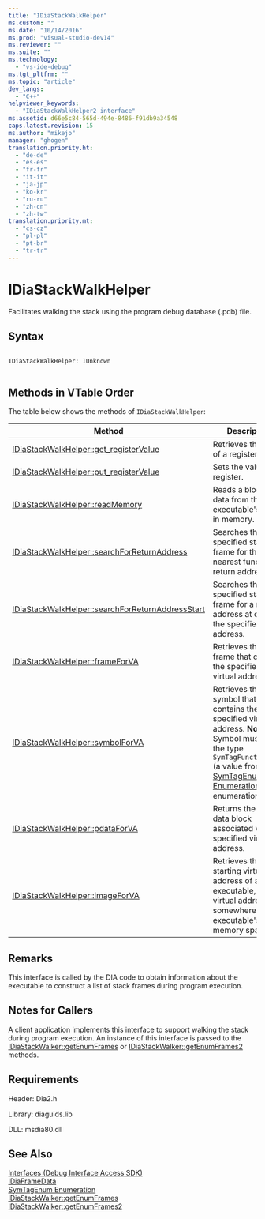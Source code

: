 ```yaml
---
title: "IDiaStackWalkHelper"
ms.custom: ""
ms.date: "10/14/2016"
ms.prod: "visual-studio-dev14"
ms.reviewer: ""
ms.suite: ""
ms.technology: 
  - "vs-ide-debug"
ms.tgt_pltfrm: ""
ms.topic: "article"
dev_langs: 
  - "C++"
helpviewer_keywords: 
  - "IDiaStackWalkHelper2 interface"
ms.assetid: d66e5c84-565d-494e-8486-f91db9a34548
caps.latest.revision: 15
ms.author: "mikejo"
manager: "ghogen"
translation.priority.ht: 
  - "de-de"
  - "es-es"
  - "fr-fr"
  - "it-it"
  - "ja-jp"
  - "ko-kr"
  - "ru-ru"
  - "zh-cn"
  - "zh-tw"
translation.priority.mt: 
  - "cs-cz"
  - "pl-pl"
  - "pt-br"
  - "tr-tr"
---
```

# IDiaStackWalkHelper
Facilitates walking the stack using the program debug database (.pdb) file.  
  
## Syntax  
  
```  
  
IDiaStackWalkHelper: IUnknown  
  
```  
  
## Methods in VTable Order  
 The table below shows the methods of `IDiaStackWalkHelper`:  
  
|Method|Description|  
|------------|-----------------|  
|[IDiaStackWalkHelper::get_registerValue](../debugger/idiastackwalkhelper--get_registervalue.md)|Retrieves the value of a register.|  
|[IDiaStackWalkHelper::put_registerValue](../debugger/idiastackwalkhelper--put_registervalue.md)|Sets the value of a register.|  
|[IDiaStackWalkHelper::readMemory](../debugger/idiastackwalkhelper--readmemory.md)|Reads a block of data from the executable's image in memory.|  
|[IDiaStackWalkHelper::searchForReturnAddress](../debugger/idiastackwalkhelper--searchforreturnaddress.md)|Searches the specified stack frame for the nearest function return address.|  
|[IDiaStackWalkHelper::searchForReturnAddressStart](../debugger/idiastackwalkhelper--searchforreturnaddressstart.md)|Searches the specified stack frame for a return address at or near the specified stack address.|  
|[IDiaStackWalkHelper::frameForVA](../debugger/idiastackwalkhelper--frameforva.md)|Retrieves the stack frame that contains the specified virtual address.|  
|[IDiaStackWalkHelper::symbolForVA](../debugger/idiastackwalkhelper--symbolforva.md)|Retrieves the symbol that contains the specified virtual address. **Note:**  Symbol must have the type `SymTagFunctionType` (a value from the [SymTagEnum Enumeration](../debugger/symtagenum.md) enumeration).|  
|[IDiaStackWalkHelper::pdataForVA](../debugger/idiastackwalkhelper--pdataforva.md)|Returns the PDATA data block  associated with the specified virtual address.|  
|[IDiaStackWalkHelper::imageForVA](../debugger/idiastackwalkhelper--imageforva.md)|Retrieves the starting virtual address of an executable, given a virtual address somewhere in the executable's memory space.|  
  
## Remarks  
 This interface is called by the DIA code to obtain information about the executable to construct a list of stack frames during program execution.  
  
## Notes for Callers  
 A client application implements this interface to support walking the stack during program execution. An instance of this interface is passed to the [IDiaStackWalker::getEnumFrames](../debugger/idiastackwalker--getenumframes.md) or [IDiaStackWalker::getEnumFrames2](../debugger/idiastackwalker--getenumframes2.md) methods.  
  
## Requirements  
 Header: Dia2.h  
  
 Library: diaguids.lib  
  
 DLL: msdia80.dll  
  
## See Also  
 [Interfaces (Debug Interface Access SDK)](../debugger/interfaces--debug-interface-access-sdk-.md)   
 [IDiaFrameData](../debugger/idiaframedata.md)   
 [SymTagEnum Enumeration](../debugger/symtagenum.md)   
 [IDiaStackWalker::getEnumFrames](../debugger/idiastackwalker--getenumframes.md)   
 [IDiaStackWalker::getEnumFrames2](../debugger/idiastackwalker--getenumframes2.md)